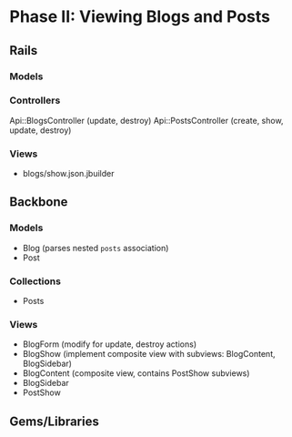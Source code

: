 # Phase II: Viewing Blogs and Posts

## Rails
### Models

### Controllers
Api::BlogsController (update, destroy)
Api::PostsController (create, show, update, destroy)

### Views
* blogs/show.json.jbuilder

## Backbone
### Models
* Blog (parses nested `posts` association)
* Post

### Collections
* Posts

### Views
* BlogForm (modify for update, destroy actions)
* BlogShow (implement composite view with subviews: BlogContent, BlogSidebar)
* BlogContent (composite view, contains PostShow subviews)
* BlogSidebar
* PostShow

## Gems/Libraries

